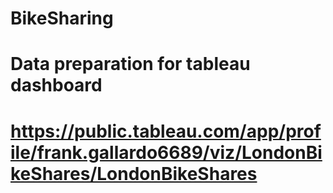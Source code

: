 # BikeSharing
# Data preparation for tableau dashboard
# https://public.tableau.com/app/profile/frank.gallardo6689/viz/LondonBikeShares/LondonBikeShares
